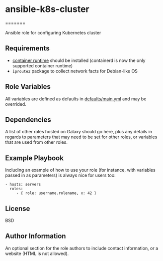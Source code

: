 # ansible-k8s-cluster
=======

Ansible role for configuring Kubernetes cluster

Requirements
------------

- [container runtime](https://kubernetes.io/docs/setup/production-environment/container-runtimes/) should be installed (containerd is now the only supported container runtime)
- `iproute2` package to collect network facts for Debian-like OS

Role Variables
--------------

All variables are defined as defaults in [defaults/main.yml](defaults/main.yml) and may be overrided.


Dependencies
------------

A list of other roles hosted on Galaxy should go here, plus any details in regards to parameters that may need to be set for other roles, or variables that are used from other roles.

Example Playbook
----------------

Including an example of how to use your role (for instance, with variables passed in as parameters) is always nice for users too:

    - hosts: servers
      roles:
         - { role: username.rolename, x: 42 }

License
-------

BSD

Author Information
------------------

An optional section for the role authors to include contact information, or a website (HTML is not allowed).
